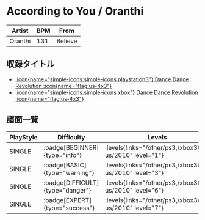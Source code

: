 # According to You / Oranthi

|Artist|BPM|From|
|------|---|----|
|Oranthi|131|Believe|

## 収録タイトル

- [:icon{name="simple-icons:simple-icons:playstation3"} Dance Dance Revolution :icon{name="flag:us-4x3"}](/other/ps3)
- [:icon{name="simple-icons:simple-icons:xbox"} Dance Dance Revolution :icon{name="flag:us-4x3"}](/xbox360-us/2010)

## 譜面一覧

|PlayStyle|Difficulty|Levels|Notes|Movie|
|---------|----------|------|-----|-----|
|SINGLE| :badge[BEGINNER]{type="info"}| :levels{links="/other/ps3,/xbox360-us/2010" level="1"}|51/9||
|SINGLE| :badge[BASIC]{type="warning"}| :levels{links="/other/ps3,/xbox360-us/2010" level="3"}|94/17||
|SINGLE| :badge[DIFFICULT]{type="danger"}| :levels{links="/other/ps3,/xbox360-us/2010" level="6"}|187/21||
|SINGLE| :badge[EXPERT]{type="success"}| :levels{links="/other/ps3,/xbox360-us/2010" level="7"}|267/25||

